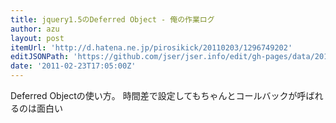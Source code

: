 ```yaml
---
title: jquery1.5のDeferred Object - 俺の作業ログ
author: azu
layout: post
itemUrl: 'http://d.hatena.ne.jp/pirosikick/20110203/1296749202'
editJSONPath: 'https://github.com/jser/jser.info/edit/gh-pages/data/2011/02/index.json'
date: '2011-02-23T17:05:00Z'
---
```

Deferred Objectの使い方。
時間差で設定してもちゃんとコールバックが呼ばれるのは面白い
